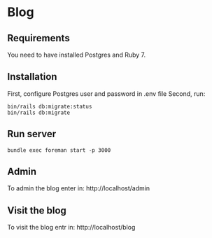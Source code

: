 Blog
=========

Requirements
------------
You need to have installed Postgres and Ruby 7.



Installation
------------

First, configure Postgres user and password in .env file
Second, run:

    bin/rails db:migrate:status
    bin/rails db:migrate

Run server
------------
    bundle exec foreman start -p 3000

Admin
------------
To admin the blog enter in: http://localhost/admin

Visit the blog
------------
To visit the blog entr in: http://localhost/blog